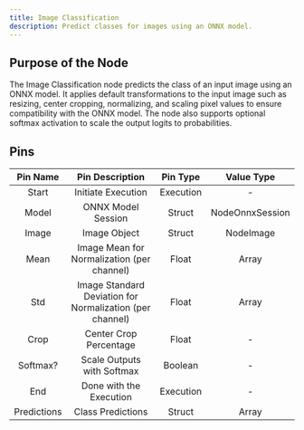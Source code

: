 ```yaml
---
title: Image Classification
description: Predict classes for images using an ONNX model.
---
```


## Purpose of the Node
The Image Classification node predicts the class of an input image using an ONNX model. It applies default transformations to the input image such as resizing, center cropping, normalizing, and scaling pixel values to ensure compatibility with the ONNX model. The node also supports optional softmax activation to scale the output logits to probabilities.

## Pins
| Pin Name | Pin Description | Pin Type | Value Type |
|:----------:|:-------------:|:------:|:------:|
| Start | Initiate Execution | Execution | - |
| Model | ONNX Model Session | Struct | NodeOnnxSession |
| Image | Image Object | Struct | NodeImage |
| Mean | Image Mean for Normalization (per channel) | Float | Array |
| Std | Image Standard Deviation for Normalization (per channel) | Float | Array |
| Crop | Center Crop Percentage | Float | - |
| Softmax? | Scale Outputs with Softmax | Boolean | - |
| End | Done with the Execution | Execution | - |
| Predictions | Class Predictions | Struct | Array |
